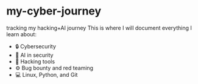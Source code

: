 # my-cyber-journey
tracking my hacking+AI journey
This is where I will document everything I learn about:

- 🔒 Cybersecurity
- 🤖 AI in security
- 🧠 Hacking tools
- ⚙️ Bug bounty and red teaming
- 💻 Linux, Python, and Git
